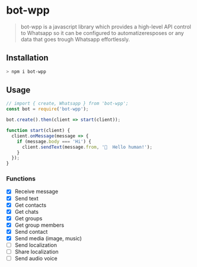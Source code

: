 # bot-wpp

> bot-wpp is a javascript library which provides a high-level API control to Whatsapp so it can be configured to automatizeresposes or any data that goes trough Whatsapp effortlessly.

## Installation

```bash
> npm i bot-wpp
```

## Usage

```javascript
// import { create, Whatsapp } from 'bot-wpp';
const bot = require('bot-wpp');

bot.create().then(client => start(client));

function start(client) {
  client.onMessage(message => {
    if (message.body === 'Hi') {
      client.sendText(message.from, '👋  Hello human!');
    }
  });
}
```


### Functions

- [x] Receive message
- [x] Send text
- [x] Get contacts
- [x] Get chats
- [x] Get groups
- [x] Get group members
- [x] Send contact
- [x] Send media (image, music)
- [ ] Send localization
- [ ] Share localization
- [ ] Send audio voice